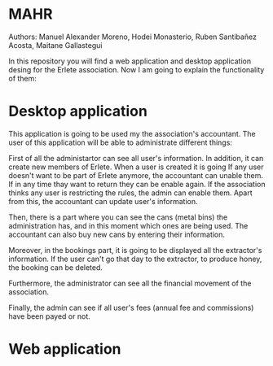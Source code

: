 # MAHR
Authors: Manuel Alexander Moreno, Hodei Monasterio, Ruben Santibañez Acosta, Maitane Gallastegui

In this repository you will find a web application and desktop application desing for the Erlete association. Now I am going to explain the functionality of them:
  
  # Desktop application
  This application is going to be used my the association's accountant. The user of this application will be able to administrate different things:
  
  First of all the administartor can see all user's information. In addition, it can create new members of Erlete. When a user is created it is going If any user doesn't want to be part of Erlete anymore, the accountant can unable them. If in any time thay want to return they can be enable again. If the association thinks any user is restricting the rules, the admin can enable them. Apart from this, the accountant can update user's information.
  
  Then, there is a part where you can see the cans (metal bins) the administration has, and in this moment which ones are being used. The accountant can also buy new cans by entering their information. 
  
  Moreover, in the bookings part, it is going to be displayed all the extractor's information. If the user can't go that day to the extractor, to produce honey, the booking can be deleted.
  
  Furthermore, the administrator can see all the financial movement of the association. 
  
  Finally, the admin can see if all user's fees (annual fee and commissions) have been payed or not.
  
  # Web application
  
